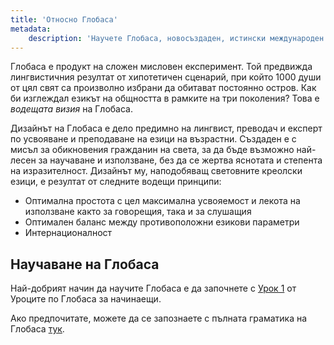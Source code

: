 ```yaml
---
title: 'Относно Глобаса'
metadata:
    description: 'Научете Глобаса, новосъздаден, истински международен спомагателен език.'
---
```


Глобаса е продукт на сложен мисловен експеримент. Той предвижда лингвистичния резултат от хипотетичен сценарий, при който 1000 души от цял свят са произволно избрани да обитават постоянно остров. Как би изглеждал езикът на общността в рамките на три поколения? Това е _водещата визия_ на Глобаса.

Дизайнът на Глобаса е дело предимно на лингвист, преводач и експерт по усвояване и преподаване на езици на възрастни. Създаден е с мисъл за обикновения гражданин на света, за да бъде възможно най-лесен за научаване и използване, без да се жертва яснотата и степента на изразителност. Дизайнът му, наподобяващ световните креолски езици, е резултат от следните водещи принципи:

* Оптимална простота с цел максимална усвояемост и лекота на използване както за говорещия, така и за слушащия
* Оптимален баланс между противоположни езикови параметри
* Интернационалност 

## Научаване на Глобаса

Най-добрият начин да научите Глобаса е да започнете с [Урок 1](/darsu/01) от Уроците по Глобаса за начинаещи.

Ако предпочитате, можете да се запознаете с пълната граматика на Глобаса [тук](/gramati).